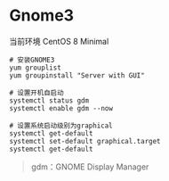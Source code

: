# Gnome3

当前环境 CentOS 8 Minimal

``` shell
# 安装GNOME3
yum grouplist
yum groupinstall "Server with GUI"

# 设置开机自启动 
systemctl status gdm
systemctl enable gdm --now

# 设置系统启动级别为graphical
systemctl get-default
systemctl set-default graphical.target
systemctl get-default
```

> gdm：GNOME Display Manager